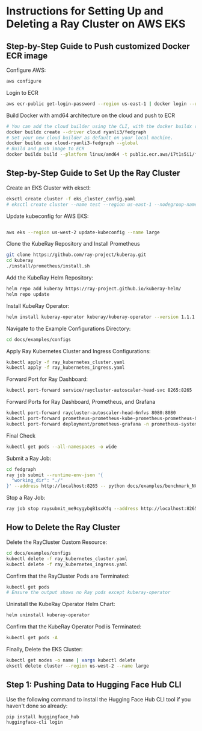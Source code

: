 # Instructions for Setting Up and Deleting a Ray Cluster on AWS EKS

## Step-by-Step Guide to Push customized Docker ECR image

Configure AWS:

```bash
aws configure
```

Login to ECR

```bash
aws ecr-public get-login-password --region us-east-1 | docker login --username AWS --password-stdin public.ecr.aws
```

Build Docker with amd64 architecture on the cloud and push to ECR

```bash
# You can add the cloud builder using the CLI, with the docker buildx create command.
docker buildx create --driver cloud ryanli3/fedgraph
# Set your new cloud builder as default on your local machine.
docker buildx use cloud-ryanli3-fedgraph --global
# Build and push image to ECR
docker buildx build --platform linux/amd64 -t public.ecr.aws/i7t1s5i1/fedgraph:gcn . --push
```

## Step-by-Step Guide to Set Up the Ray Cluster

Create an EKS Cluster with eksctl:

```bash
eksctl create cluster -f eks_cluster_config.yaml
# eksctl create cluster --name test --region us-east-1 --nodegroup-name standard-workers --node-type g4dn.xlarge --nodes 1 --nodes-min 1 --nodes-max 4 --managed
```

Update kubeconfig for AWS EKS:

```bash

aws eks --region us-west-2 update-kubeconfig --name large

```

Clone the KubeRay Repository and Install Prometheus

```bash
git clone https://github.com/ray-project/kuberay.git
cd kuberay
./install/prometheus/install.sh
```

Add the KubeRay Helm Repository:

```bash
helm repo add kuberay https://ray-project.github.io/kuberay-helm/
helm repo update
```

Install KubeRay Operator:

```bash
helm install kuberay-operator kuberay/kuberay-operator --version 1.1.1
```

Navigate to the Example Configurations Directory:

```bash
cd docs/examples/configs
```

Apply Ray Kubernetes Cluster and Ingress Configurations:

```bash
kubectl apply -f ray_kubernetes_cluster.yaml
kubectl apply -f ray_kubernetes_ingress.yaml
```

Forward Port for Ray Dashboard:

```bash
kubectl port-forward service/raycluster-autoscaler-head-svc 8265:8265
```

Forward Ports for Ray Dashboard, Prometheus, and Grafana

```bash
kubectl port-forward raycluster-autoscaler-head-6nfvs 8080:8080
kubectl port-forward prometheus-prometheus-kube-prometheus-prometheus-0 -n prometheus-system 9090:9090
kubectl port-forward deployment/prometheus-grafana -n prometheus-system 3000:3000
```

Final Check

```bash
kubectl get pods --all-namespaces -o wide
```

Submit a Ray Job:

```bash
cd fedgraph
ray job submit --runtime-env-json '{
  "working_dir": "./"
}' --address http://localhost:8265 -- python docs/examples/benchmark_NC.py

```

Stop a Ray Job:

```bash
ray job stop raysubmit_me9cygybgB1sxKfq --address http://localhost:8265
```

## How to Delete the Ray Cluster

Delete the RayCluster Custom Resource:

```bash
cd docs/examples/configs
kubectl delete -f ray_kubernetes_cluster.yaml
kubectl delete -f ray_kubernetes_ingress.yaml
```

Confirm that the RayCluster Pods are Terminated:

```bash
kubectl get pods
# Ensure the output shows no Ray pods except kuberay-operator
```

Uninstall the KubeRay Operator Helm Chart:

```bash
helm uninstall kuberay-operator
```

Confirm that the KubeRay Operator Pod is Terminated:

```bash
kubectl get pods -A
```

Finally, Delete the EKS Cluster:

```bash
kubectl get nodes -o name | xargs kubectl delete
eksctl delete cluster --region us-west-2 --name large
```

## Step 1: Pushing Data to Hugging Face Hub CLI

Use the following command to install the Hugging Face Hub CLI tool if you haven't done so already:

```bash
pip install huggingface_hub
huggingface-cli login
```
